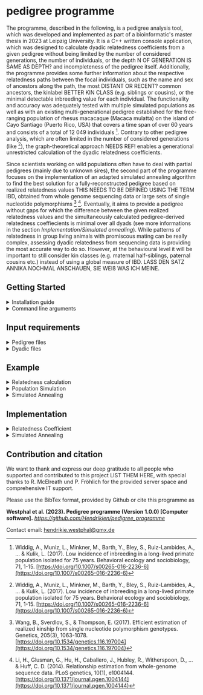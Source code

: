  # pedigree programme

The programme, described in the following, is a pedigree analysis tool, which was developed and implemented as part of a bioinformatic's master thesis in 2023 at Leipzig University. It is a C++ written console application, which was designed to calculate dyadic relatedness coefficients from a given pedigree without being limited by the number of considered generations, the number of individuals, or the depth N OF GENERATION IS SAME AS DEPTH? and incompleteness of the pedigree itself. Additionally, the programme provides some further information about the respective relatedness paths between the focal individuals, such as the name and sex of ancestors along the path, the most DISTANT OR RECENT? common ancestors, the kinlabel BETTER KIN CLASS (e.g. siblings or cousins), or the minimal detectable inbreeding value for each individual. The functionality and accuracy was adequately tested with multiple simulated populations as well as with an existing multi-generational pedigree established for the free-ranging population of rhesus macacaque (Macaca mulatta) on the island of Cayo Santiago (Puerto Rico, USA) that covers a time span of over 60 years and consists of a total of 12 049 individuals [^1]. Contrary to other pedigree analysis, which are often limited in the number of considered generations (like [^1]), the graph-theoretical approach NEEDS REF! enables a generational unrestricted calculation of the dyadic relatedness coefficients.

Since scientists working on wild populations often have to deal with partial pedigrees (mainly due to unknown sires), the second part of the programme focuses on the implementation of an adapted simulated annealing algorithm to find the best solution for a fully-reconstructed pedigree based on realized relatedness values THIS NEEDS TO BE DEFINED USING THE TERM IBD, obtained from whole genome sequencing data or large sets of single nucleotide polymorphisms [^2] [^3]. Eventually, it aims to provide a pedigree without gaps for which the difference between the given realized relatedness values and the simultaneously calculated pedigree-derived relatedness coeffiecients is minimal over all dyads (see more informations in the section _Implementation/Simulated annealing_). While patterns of relatedness in group living animals with promiscous mating can be really complex, assessing dyadic relatedness from sequencing data is providing the most accurate way to do so. However, at the behavioural level it will be important to still consider kin classes (e.g. maternal half-siblings, paternal cousins etc.) instead of using a global measure of IBD. LASS DEN SATZ ANNIKA NOCHMAL ANSCHAUEN, SIE WEIß WAS ICH MEINE. 

## Getting Started
<details>
<summary>Installation guide</summary>
 
- download (and don't forget to unzip) the repository to your local filesystem
- after downloading the source code, open the command line and navigate within the terminal into the folder _pedigree_programme/source/_
  - you can use `ls` to check if you are in the correct folder and if all the necessary files were downloaded: multiple headerfiles (.h), the respective source code files (.cpp), _main.cpp_ and the makefile _makefile_pedigree_programme_
- run in the command line `make -f makefile_pedigree_programme`
  - this program is written using C++17 features and relies on the C++ Standard Library, which is typically included within the C++ compiler. Therefore, no additional library installations are necessary. However, please ensure that your compiler supports C++17 standards. 
  - if you have trouble with make on windows UNKLAR TROUBLE WITH WHAT?:_'make' is not recognized as an internal or external command, operable programme or batch file._
    - either download [Cygwin](https://www.cygwin.com/install.html), use the setup exe to install _make_ and _gcc/g++_, move the programme folder to Cygwin and run the command in the Cygwin Terminal
    <!-- Cygwin Setup Installation Tutorial Youtube by C Plus+: https://www.youtube.com/watch?v=2ypfJZ6YuVo -->
    - or install [MinGW](https://sourceforge.net/projects/mingw/files/Installer/mingw-get-setup.exe/download), set a new environment variable to the bin folder of mingw, install make by `mingw-get install mingw32-make` or the MinGW Interface (started by `mingw-get`) and use the command `mingw32-make -f makefile_pedigree_programme` instead
  <!-- MinGW Setup Installation Tutorial Youtube by PascalLandau: https://www.youtube.com/watch?v=taCJhnBXG_w-->
- now you can use the command `./pedigree_programme` to start the programme
- for general information you can type `./pedigree_programme -h` to list all possible command line arguments, or `./pedigree_programme -v` to get the current version
</details>

<details>
<summary>Command line arguments</summary>

The pedigree programme provides three different functionalities: "relatedness","simulation", and "annealing", that could be chosen by the command line argument `-f <functionality>`.
 - _relatedness_: calculates the dyadic relatedness (+ path characteristics) from a given (partial or complete) pedigree
 - _simulation_: simulates a random population and returns a complete pedigree
 - _annealing_: starts a simulated annealing algorithm to fill the parental gaps within a partial pedigree using dyadic values of realized relatedness (IBD)
 - if no argument is given, the programme starts without task, gives a short warning and terminates

For each mode, further required and optional arguments are listed below:

<details><summary>
functionality == relatedness</summary>

#### required arguments
- `-p <input_pedigree>` [string]: path to pedigree file, e.g. _pedigree.txt_

#### optional arguments
- `-c <cores>` [int]
  - **options**: number of cores for multiprocessing
  - **default**: 1 (no multiprocessing)
- `-d <input_dyadlist>` [string]
  - **options**: path to file with selected dyads e.g. _dyad_selection.txt_
  - **default**: [empty] (all dyads within the pedigree will be analysed)
- `-e <output_extend>` [string]
  - **options**:
    - _full_: returns the full dyadlist output, including path characteristics
    - _reduced_: returns only dyadlist with dyadic relatedness coefficients
  - **default**: full
- `-l <generation_limit>` [int]
  - **options**: restricts the distance to potential lowest common ancestors, e.g. if generation_limit == _3_, only paths up to the grandparent generation will be returned, great-grand-parents will be considered as unrelated
  - **default**: [empty] (no limitation; all ancestors of a focal will be considered as potential lowest common ancestor)
- `-o <output>` [string]
  - **options**: custom output name (prefix) e.g. if output == _programme_output_, the resulting output files will be named "programme_output_dyadlist.txt" and "programme_output_info.txt"
  - **default**: [empty] (the input file name will be used as prefix)
- `-r <reduce_node_space>` [bool]
  - **options**:
    - _true_: before calculating the dyadic relatedness, the number of individuals will be reduced which means that only descendants of the focal's common ancestors will be considered in the analysis (it effectively reduces the search space without affecting the result, but might be only beneficial in almost completely known pedigrees with a long history due to the extra computational cost)
    - _false_: no prior narrowing of the search space
  - **default**: false

#### Example
`./pedigree_programme -f relatedness -p pedigree.txt -e reduced -c 5`

</details>
<details><summary>
functionality == simulation</summary>

#### required arguments
- `-n <start_individual>` [int]: number of individuals at the start of the simulation
- `-s <simulation_duration>` [int]: number of years considered in pedigree to restrict the duration of the simulation

#### optional arguments
- `-a <max_age>` [int]
  - **options**: species-/population specific age maximum (individuals who reach the maximum age will decease in the following year)
  - **default**: 30
- `-b <birth_rate>` [double]
  - **options**: specifies the annual increment in the number of offsprings born each year during the population simulation
  - **default**: 4.0
- `-q <death_rate>` [double]
  - **options**: specifies the annual increment in the number of deaths each year during the population simulation
  - **default**: 3.0
- `-y <default_year>` [int]
  - **options**: start year for population simulation
  - **default**: 1900

#### Example
`./pedigree_programme -f simulation -n 20 -s 10 -y 1938`
</details>
<details><summary>
functionality == annealing</summary>

#### required arguments
- `-d <input_dyads_complete>` [string]: path to dyadlist with realized relatedness values, e.g. _true_dyads.txt_
- `-p <input_pedigree>` [string]: path to pedigree file (with gaps), e.g. _pedigree.txt_

#### optional arguments
- `-c <cores>` [int]
  - **options**: number of cores for multiprocessing
  - **default**: 1 (no multiprocessing)
- `-i <init_temp>` [double]
  - **options**: start temperature
  - **default**: [empty] (automatically calculated by $\text{start temperature = init factor (= highest mean relatedness of an individual}) \cdot n_{nodes} \cdot 1.5$
- `-k <visualization>` [bool]
  - **options**:
    - _true_: keep track of simulated annealing steps (the respective relatedness variance and if they are rejected)
    - _false_: prior simulated annealing steps are not recorded/returned
  - **default**: true
- `-t <stop_temp>` [double]
  - **options**: stop temperature, if current temperature falls below stop temperature, the algorithm terminates
  - **default**: 1.0
- `-x <temp_decay>` [double]
  - **options**: the temperature multiplication factor to determine the number of iterations (if the number of iteration _n_ is set, the decay factor can be calculated with temp_decay = $\sqrt[n]{\frac{t_{stop}}{t_{init}}} $
  - **default**: 0.99
- `-z <complete_pedigree>` [string]
  - **options**: path to complete pedigree if full known pedigree exists (with all gaps correctly filled) and if it should be used to evaluate accuracy of simulated annealing output
  - **default**: [empty] (no comparison whether gaps are correctly filled in the end of the simulated annealing)

#### Example
`./pedigree_programme -f annealing -p pedigree_with_gaps.txt -d realized_dyadic_relatedness.txt -x 0.995 -c 5 -m 1000 -w 1000`
</details>

#### general optional arguments
- `-g <gestation_length>` [int]
  - **options**: gestation length in days
  - **default**: 200
- `-j <twins>` [bool]
  - **options**:
    - _true_: twins are possible
    - _false_: twins are not possible or rare to the point that potential mom candidates can be excluded if the have already an offspring in the respective birth cohort
  - **default**: false
- `-m <maturation_age_m>` [int]
  - **options**: maturation age of males in days
  - **default**: 1250
- `-w <maturation_age_f>` [int]
  - **options**: maturation age of females in days
  - **default**: 1095


</details>


## Input requirements
<details>
<summary>Pedigree files</summary>
Pedigree file in this context refers to a file, containing a table with information for each individual in the population per row. Since the programme is able to handle gaps (missing parental data), both a complete or partial pedigree can be passed as argument to calculate relatedness coefficients.

 - Input file format: .txt (tab-separated)
- no header
- empty NA values (like "") lead to adverse behaviour or programme abort
- columns (order and format is mandatory): ID, sex, birthseason/year, mom_ID, sire_ID, day of birth (DOB), day of death (DOD), nonsire, nondam
  WOULD ALL NONSIREs AND NONDAMS of group or pop need to be listed? SOMETIMES WE MAY NOT KNOW, if their is extra-group paternity in a spp, all adult males in pop are likely fathers (hence here non-sires minues dad)

|column|data type|missing value|comment|
|-|-|-|-|
|ID |string| cannot be supported; no NA values possible|ID names have to be unique and have to be unambiguously assignable to parent IDs; every parent ID from mom_ID or sire_ID has to be listed in the pedigree file separately; ID names like _UNK_, _NA_, _unknown_, _unkn_f_, and _unkn_m_ have to be avoided
|sex |char| u| usage of the following options only _f_ = female, _m_ = male, or _u_ = unknown sex
|birthseason |int|0| year
|mom_ID |string|unknown| have to be relatable to exactly one ID, respectively one female individual in the pedigree file
|sire_ID |string|unknown| have to be relatable to exactly one ID, respectively one male individual in the pedigree file WHAT IF THSI IS UNKNOWN?
|DOB |string (dateformat)| NA| in the format: 01-01-1900
|DOD |string (dateformat)|NA| in the format: 01-01-1900
|nonsire |string| NA|IDs of previously excluded sires strung together (have to be relatable to exactly one ID of the respective sex in the pedigree); separated by @ e.g. _indiv1@indiv2@indiv3_; ensure that each individual has at least one remaining potential sire within the pedigree, else the individual will be assumed to be a founder individual (FOUNDER CAN HAVE OFFSPRING TOO; TERM CONFUSING)
|nondam |string| NA|IDs of previously excluded moms strung together (have to be relatable to exactly one ID of the respective sex in the pedigree); separated by @ e.g. _indiv1@indiv2@indiv3_; ensure that each individual has at least one remaining potential mother within the pedigree, else the individual will be assumed to be a founder individual|

- [example 1](example/relatedness_calculation/example_input_pedigree.txt) or [example 2](example/population_simulation/example_simulation.txt)

</details>
<details>
<summary>Dyadic files</summary>

#### Dyad Selection (Relatedness Calculation)
- Input file format: .txt (tab-separated)
- no header
- empty NA values (like "") lead to adverse behaviour or programme abort
- columns (order and format is mandatory): ID_1, ID_2
  - ID names have to be unique and have to be unambiguously assignable to pedigree IDs; every focal ID has to be listed in the pedigree separately; ID names like _UNK_, _NA_, _unknown_, _unkn_f_, and _unkn_m_ have to be avoided
- [example](example/relatedness_calculation/example_input_dyad_selection.txt)

#### Dyadic relatedness information (Simulated Annealing: realized and pedigree-derived relatedness values)
- Input file format: .txt (tab-separated)
- no header
- empty NA values (like "") lead to adverse behaviour or programme abort
- only dyads listed within this file will be considered as relevant for minimizing the variance between the pedigree-derived relatedness coefficient and the realized realtedness value
- columns (order and format is mandatory): ID_1, ID_2, pedigree_r, real_r
  - ID names have to be unique and have to be unambiguously assignable to pedigree IDs; every focal ID has to be listed in the pedigree separately; ID names like _UNK_, _NA_, _unknown_, _unkn_f_, and _unkn_m_ have to be avoided
  - pedigree_r: dyadic relatedness coefficient from the incomplete pedigree; no NA values possible
  - real_r: realized relatedness values of the dyad, obtained for instance from shared IBD segments; no NA values possible
- [example](example/simulated_annealing/example_simulation_dyads.txt)
</details>

## Example
<details>
<summary>Relatedness calculation</summary>
 
<p align="center">
  <img src="example/relatedness_calculation/mini_example_git.png" width="300">
</p>
 
To calculate the dyadic relatedness for some selected dyads of the above-plotted partial pedigree I MISSED THIS GIVE LINE NUMBER OR THE ONE BELOW?, two input files are required: the pedigree file itself (one individual per row) and the preselected set of dyads to consider. The files used for that example are listed in the subsection **Input files**, while the resulting output (relatedness coefficients, path characteristics for the selected dyads,  minimal inbreeding value and number of completely known generations per individual) can be viewed in the second section **Output files**. 
<details>
<summary>I. Input files</summary>

#### Input file (pedigree)

|ID|sex|birthseason|mom|sire|DOB|DOD|nonsire|nondam|
| ------------- | ------------- | ------------- | ------------- | ------------- | ------------- | ------------- | ------------- | ------------- |
|A|f|1905|unknown|unknown|01-01-1900|NA|NA|NA|
|B|f|1911|A|unknown|01-01-1911|NA|NA|NA|
|C|m|1912|unknown|unknown|01-01-1912|NA|NA|NA|
|D|f|1913|A|unknown|01-01-1913|NA|NA|NA|
|E|f|1914|A|unknown|01-01-1914|NA|NA|NA|
|F|m|1915|unknown|unknown|01-01-1915|NA|NA|NA|
|G|m|1920|B|unknown|01-01-1920|NA|NA|NA|
|H|f|1921|D|C|01-01-1921|NA|NA|NA|
|I|m|1922|E|F|01-01-1922|NA|NA|NA|
|J|m|1923|E|F|01-01-1923|NA|NA|NA|
|K|m|1928|H|G|01-01-1928|NA|NA|NA|
|L|f|1929|H|I|01-01-1929|NA|NA|NA|

[example_input_pedigree.txt](example/relatedness_calculation/example_input_pedigree.txt)


#### Input file (dyad selection)

|ID_1|ID_2|
| ------------- | ------------- |
|C|F|
|H|L|
|I|J|
|K|L|
|C|G|
|D|G|
|D|J|

[example_input_dyad_selection.txt](example/relatedness_calculation/example_input_dyad_selection.txt)

</details>
<details>
<summary>II. Output files</summary>

#### Output file (pedigree): additional pedigree info like generational depth and minimal inbreeding value WAS OBEN NICHT ERWÄHNT WURDE; WAS SIND POT SIRE/MOM, HIESS DAS IM INPUT NICHT NONSIRES etc. WENN DIE ELTERN KLAR SIND; IST DAS NOCH NICHT SINNVOLL?

|ID|sex|BS|mom|sire|DOB|DOD|pot_sire|pot_mom|full_generations|min_f|
| ------------- | ------------- | ------------- | ------------- | ------------- | ------------- | ------------- | ------------- | ------------- | ------------- | ------------- |
|A|f|1905|unkn_f|unkn_m|1-1-1900|0-0-0|NA|NA|1|0.000000000000000|
|B|f|1911|A|unkn_m|1-1-1911|0-0-0|NA|NA|1|0.000000000000000|
|C|m|1912|unkn_f|unkn_m|1-1-1912|0-0-0|NA|NA|1|0.000000000000000|
|D|f|1913|A|unkn_m|1-1-1913|0-0-0|NA|NA|1|0.000000000000000|
|E|f|1914|A|unkn_m|1-1-1914|0-0-0|NA|NA|1|0.000000000000000|
|F|m|1915|unkn_f|unkn_m|1-1-1915|0-0-0|NA|NA|1|0.000000000000000|
|G|m|1920|B|unkn_m|1-1-1920|0-0-0|NA|NA|1|0.000000000000000|
|H|f|1921|D|C|1-1-1921|0-0-0|NA|NA|2|0.000000000000000|
|I|m|1922|E|F|1-1-1922|0-0-0|NA|NA|2|0.000000000000000|
|J|m|1923|E|F|1-1-1923|0-0-0|NA|NA|2|0.000000000000000|
|K|m|1928|H|G|1-1-1928|0-0-0|NA|NA|2|0.031250000000000|
|L|f|1929|H|I|1-1-1929|0-0-0|NA|NA|3|0.031250000000000|

[example_output_pedigree_info.txt](example/relatedness_calculation/example_output_pedigree_info.txt)

#### Output file (dyadlist): path characteristics

|ID 1|ID 2|dyad|relatedness coefficient|paths|pathline|kinline|LCA|depth|kinlabel|fullhalf|min_DGD| ICH DENKE DAS MUSS MEHR (BEISPIEL) ERKLÄRT WERDEN WIE MAN paths|pathline|kinline|LCA|depth|kinlabel|fullhalf|min_DGD| liest bzw was das bedeutet oder habe ich etwas überlesen?
| ------------- | ------------- | ------------- | ------------- | ------------- | ------------- | ------------- | ------------- | ------------- | ------------- | ------------- | ------------- |
|C|F|C_F|0|NA|NA|NA|NA|NA|nonkin|NA|1|
|H|L|H_L|0.531250000000000|H@L/@/H@D@A@E@I@L|ff/@/ffffmf|mat/@/mixed|H/@/A|0/1/@/2/3|daughter&mother/@/1st-cousins-once-removed|half/@/half|2|
|I|J|I_J|0.500000000000000|I@E@J/@/I@F@J|mfm/@/mmm|mat/@/pat|E/@/F|1/1/@/1/1|brothers/@/brothers|full/@/full|2|
|K|L|K_L|0.296875000000000|K@H@L/@/K@H@D@A@E@I@L/@/K@G@B@A@D@H@L/@/K@G@B@A@E@I@L|mff/@/mffffmf/@/mmfffff/@/mmfffmf|mat/@/mixed/@/mixed/@/mixed|H/@/A/@/A/@/A|1/1/@/3/3/@/3/3/@/3/3|siblings/@/2nd-cousins/@/2nd-cousins/@/2nd-cousins|half/@/half/@/half/@/half|2|
|C|G|C_G|0|NA|NA|NA|NA|NA|nonkin|NA|1|
|D|G|D_G|0.125000000000000|D@A@B@G|fffm|mat|A|1/2|nephew&aunt|half|1|
|D|J|D_J|0.125000000000000|D@A@E@J|fffm|mat|A|1/2|nephew&aunt|half|1|

[example_output_dyadlist.txt](example/relatedness_calculation/example_output_dyadlist.txt)
</details>
<details>
<summary> III. Output explanation (path characteristics)</summary>

To further explain the column in the dyadlist output, we will look on the examplary dyad (E_G) from the pedigree example above. The focal individuals E (circle = female) and G (square = male) are related only by maternal ancestors (kinline = mat), whereby the lowest common ancestor A is one edge apart from E and two from G (depth = 1/2) which codes in combination with the sex for the kinlabel nephew/aunt. Each focal has at least one unknown parent, therefore the min DGD is 1. DAS IST GUT ABER UNVOLLSTÄNDIG UND BEZIEHT SICH BESSER AUF BSP VON LINE 269-ff.

> <sub><sup>The following table is taken from the Master's thesis by Hendrikje Westphal, submitted in December 2023 at Leipzig University, Germany</sup></sub>

|name | explanation | example |
| ------------- | ------------- | ------------- |
|path | consecutive list of nodes along the relatedness path (edge directions are left unregarded) | E@A@B@G|
|lca | lowest common ancestor within path | A | SEE ABOVE; RIGHT TERM I DN'T GET WHAT YOU MEAN
|pathline | sequence of sexes (f/m/u) along the path | fffm |
|kinline | whether the path consists solely of maternal or paternal ancestors; “mixed” if both sexes occur | mat | WHAT HAS SEX TO DO WITH KIN LINE? mixed to me means if pat and mat related (includes a female and a males, yes, but this sounds confusing as is
|depth | path length from LCA to each focal | 1/2 |
|kinlabel | kinclass label based on the table of consanguinity (see below) | nephew-aunt |
|fullhalf | whether two identical paths exist with different common ancestors, e.g. to differentiate between full- and half-siblings | half |
|min\_DGD | minimal dyadic genealogical depth states the pedigree completeness for the dyad; i.e. the minimal amount of fully resolved generations starting from both focals | 1 |
DAS SOLLTE WEITER HOCH; WENN DU OUTPUT FILE EINFÜHRST


<p align="center">
<img src="https://upload.wikimedia.org/wikipedia/commons/0/0d/Table_of_Consanguinity_showing_degrees_of_relationship.svg" width="500">

https://upload.wikimedia.org/wikipedia/commons/0/0d/Table_of_Consanguinity_showing_degrees_of_relationship.svg
</p>
 
</details>

##

</details>

<details>
<summary>Population Simulation</summary>

examplary output of a simulated pedigree with 20 founder individuals born/start in 1950, simulated for 10 years: [simulated pedigree](example/population_simulation/example_simulation.txt) and the respective list of [dyadic relatedness coefficients](example/population_simulation/example_simulation_dyadic_paths.txt) for all 117 individual (1442 dyads) WHERE IS THE 117 coming from, I assume descendent of the 20 founders? EXPLAIN HOW MANY GAPS YOU INSTALLED HERE.
- created with: `./pedigree_programme -f simulation -n 20 -s 10 -y 1950 -o ../example/population_simulation/example_simulation`

</details>
<details>
<summary>Simulated Annealing</summary>

examplary simulated annealing based on the simulated pedigree above
- [partial pedigree](example/simulated_annealing/example_simulation_incomplete.txt): randomly added paternal gap with a probability of 50% in all descendants of the simulated population
- [complete pedigree](example/population_simulation/example_simulation.txt): file from population simulation
- [dyads](example/simulated_annealing/example_simulation_dyads.txt): combined list of relatedness coefficients for each dyad, (1) from incomplete/partial pedigree and (2) from complete pedigree with added recombination noise (ERKLÄREN?)
- simulated annealing started with `.\pedigree_programme -f annealing -p ..\example\simulated_annealing\example_simulation_incomplete.txt -d ..\example\simulated_annealing\example_simulation_dyads.txt -o ..\example\simulated_annealing\example_annealing_output -z ..\example\population_simulation\example_simulation.txt -x 0.999`
- output files: [final pedigree solution](example/simulated_annealing/example_annealing_output_annealed.txt) after simulated annealing, [start solution pedigree](example/simulated_annealing/example_annealing_output_start_solution.txt) (randomly filled pedigree) and [visualization data](example/simulated_annealing/example_annealing_output_visualization.txt)
- simulated annealing assigned 39/43 gaps (90.7%) correctly (time: 1 minute, iterations: 2665) and therefore reduced unknown relatedness from 321 to 96 dyads/gaps? (-70%), see simulated annealing graph (plotted visualization data) FINDE ICH NICHT. A minimization of gaps towards 0 is highly unlikely due to the existing recombination variance in the (simulated) realized relatedness values from whole genome sequencing (UNCLEAR DID YOU USED WGS HERE OR SIMULATIONS?) in comparison to the statistical average relatedness values provided by pedigree data. ICH DENKE DAS MÜSSTE KLARER WERDEN.
<p align="center">
  <img src="example/simulated_annealing/R_difference_decrease.jpeg" width="350">
</p>

</details>

## Implementation
<details>
<summary>Relatedness Coefficient</summary>

#### Recursive relatedness coefficient calculation EXPLAIN TERM RECURSIVE

> <sub><sup>The following paragraphs and formulas are an excerpt from the Master's thesis by Hendrikje Westphal, submitted in December 2023 at Leipzig University, Germany</sup></sub> YOU SAID THIS ABOVE ALREADY oR ARE YOU SAYING YOU COPIED THSI FROM YOUR TEHSIS?

To calculate the dyadic relatedness coefficient, the (partial) pedigree G is conceived as a directed, acyclic graph, consisting of two distinct classes of vertices, $V_1$ (males) and $V_2$ (females) whereas each vertex represents an individual. Edges within the graph referred to one-directional, direct kinship bonds between parent and offspring, which implies that for each (heterogamous) node at least two edges exist (to the mother and to the father), or more in case of own offspring. COUDL YOU ILLSUTRATE THIS SO PEOPLE UNDERSTAND GRAPH THEORY A BIT MORE? But while in reality, pedigrees often consists of missing parents, two imaginary nodes $\rho_1\ \epsilon\ V_1$ and $\rho_2\ \epsilon\ V_2$ are added, serving as a compensatory substitute for unknown mothers or sires.

Generally, the relatedness coefficient of an individual $x\ \epsilon\ V$ to itself is stated as $f\left(x,x\right)=1$ while the relatedness of two different focals $f\left(x,y\right)$ can be expressed by the following recursive formula
$$f\left(x,y\right)=\ \frac{1}{4}\left[f\left(x_1,y_1\right)+f\left(x_1,y_2\right)+f\left(x_2,y_1\right)+f(x_2,y_2)\right]$$ ($x_1,\ x_2$ as parents of $x$; $y_1,\ y_2$ as parents of $y$ while $x_1,\ y_1\ \epsilon\ V_1$ and $x_2,\ y_2\ \epsilon\ V_2$).
In the particular case of determining the relatedness coefficient between an individual $x$ and its ancestor $x_i$, it is calculated by
$$f\left(x,x_i\right)=\ \frac{1}{2}\left[f\left(x_1,x_i\right)+f\left(x_2,x_i\right)\right]$$
($x,\ x_i\ \epsilon\ V;\ x_1\ \epsilon\ V_1$ and $x_2\ \epsilon\ V_2$ as parents of $x$). Even more specific, if $x_i \equiv x_1 \lor x_2$, the relatedness between parent and offspring is given by
$$f\left(x,x_1\right)=\ \frac{1}{2}\left[1+f\left(x_1,x_2\right)\right]$$
At last, in case of imaginary nodes, $\rho_1$ and $\rho_2$ are assumed as unrelated to each other or any other individual $x\ \epsilon\ V:$
$$f\left(\rho_1,\rho_2\right)=f\left(x,\rho_1\right)=f\left(x,\rho_2\right)=0$$
Based on these functions, the programme computes the relatedness between a dyad step by step until it either identifies their lowest common ancestor or terminates due to a trivial solution WHAT IS MEANT HERE.
</details>

<details>
<summary>Simulated Annealing </summary>

#### Adapted Simulated Annealing Algorithm 
> <sub><sup>The following synapsis is an excerpt from the Master's thesis by Hendrikje Westphal, submitted in December 2023 at Leipzig University, Germany</sup></sub>

Within the programme a simulated annealing algorithm is implemented to fill possibly existing gaps within a given pedigree. Therefore, it uses the discrepancy between user-provided realized relatedness values (e.g. obtained from whole genome sequencing) and the calculated pedigree-derived relatedness values as cost function. This is highly relevant, if e.g. a DNA sample of a sire are missing, hence offspring related over this father could not have been identified so far. While trying to minimize the cost/discrepancy by simulated annealing, the aim is to find the pedigree solution which explains best the variance. In our example, this would result that paternal half-siblings (offspring sharing the father) were identified based on while genome sequencing data, even if the ID of the father is unknown based on the missing DNA. However, this may be accompanied with an underestimation of relatedness values WHY?.

$$F =\Sigma\ |f(x,y) - g(x,y) | \to min$$ (with $f(x,y)$ as the pedigree-based dyadic relatedness and $g(x,y)$ as the dyadic realized relatedness)
To fit the specific problem, the general simulated annealing algorithm is adapted as explained in the following outline:

- At first, all pedigree gaps need to be identified.
- Create an initial solution by randomly assigning parents from a pool of suitable candidates for each gap. Suitable candidate are parents who were alive and mature at the time of conception (sire) or birth (mother) and were not excluded as potential parent priorly due to genetic analysis or because a female has already an offspring in the respective cohort THiS SHOUDL GO, females rarely can have twins.
- Calculation of the relatedness coefficient for each relevant dyad (those for which realized relatedness values are available)
- Evaluate the difference between the realized and pedigree-derived relatedness values of the initial solution for each relevant dyad
- Save the current difference as the best-known difference, and the initial solution as the best pedigree.
- Iteration: While the current temperature is above the (given) stop temperature: MIT DER TEMPERATURE DAS IST VERWIRREND! KANN MAN DAS UMSCHREIBEN?
  - Create a new solution by exchanging one potential parent with another suitable candidate.
  - Calculate new relatedness values for dyads affected by this change (all relevant dyads which include the offspring, the old and the new parent candidate).
  - Compare the old and new relatedness values to determine the discrepancy between the initial and new solution.
  - If the new solution is worse, apply the Metropolis acceptance criterion REf needed! to decide whether to accept it or not: $$e^\frac{F_{n}-F_{c}}{T} > X\to [0,1]$$
 (with $F_n$ as fitness function of the new solution and $F_c$ of the current solution; $T$ as temperature and $X$ as random number in the range between 0 and 1)
  - If accepted (or the new solution is better in the first place), the new solution becomes the current solution; otherwise, it's rejected, and the previous solution remains in place. I AM CNFUSING BY INITIAL; NEW AND CURRENT SOLUTIONS. ARE THESE ALL DIFFERENT TERMS?
  - If necessary, update the best difference and pedigree.
- Finally, save the last pedigree solution in a file.

</details>

## Contribution and citation
We want to thank and express our deep gratitude to all people who supported and contributed to this project LIST THEM HERE, with special thanks to R. McElreath und P. Fröhlich for the provided server space and comprehensive IT support.

Please use the BibTex format, provided by Github or cite this programme as

**Westphal et al. (2023). Pedigree programme (Version 1.0.0) [Computer software].** _https://github.com/Hendrikjen/pedigree_programme_

Contact email: hendrikje.westphal@gmx.de


[^1]: Widdig, A., Muniz, L., Minkner, M., Barth, Y., Bley, S., Ruiz-Lambides, A., ... & Kulik, L. (2017). Low incidence of inbreeding in a long-lived primate population isolated for 75 years. Behavioral ecology and sociobiology, 71, 1-15. [https://doi.org/10.1007/s00265-016-2236-6](https://doi.org/10.1007/s00265-016-2236-6)

[^2]: Wang, B., Sverdlov, S., & Thompson, E. (2017). Efficient estimation of realized kinship from single nucleotide polymorphism genotypes. Genetics, 205(3), 1063-1078. [https://doi.org/10.1534/genetics.116.197004](https://doi.org/10.1534/genetics.116.197004)

[^3]: Li, H., Glusman, G., Hu, H., Caballero, J., Hubley, R., Witherspoon, D., ... & Huff, C. D. (2014). Relationship estimation from whole-genome sequence data. PLoS genetics, 10(1), e1004144. [https://doi.org/10.1371/journal.pgen.1004144](https://doi.org/10.1371/journal.pgen.1004144)
